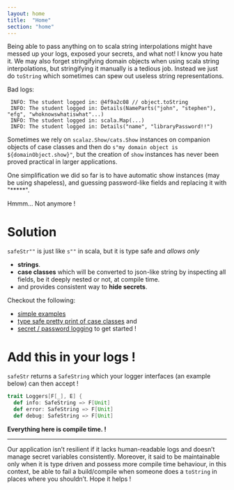 ```yaml
---
layout: home
title:  "Home"
section: "home"
---
```


Being able to pass anything on to scala string interpolations might have messed up  your logs, exposed your secrets, and what not! I know you hate it.
We may also forget stringifying domain objects when using scala string interpolations, but stringifying it manually is a tedious job. Instead we just do `toString` which sometimes can spew out useless string representations. 

Bad logs:

  ``` 
   INFO: The student logged in: @4f9a2c08 // object.toString
   INFO: The student logged in: Details(NameParts("john", "stephen"), "efg", "whoknowswhatiswhat"...) 
   INFO: The student logged in: scala.Map(...)
   INFO: The student logged in: Details("name", "libraryPassword!!")
  ```

Sometimes we rely on `scalaz.Show/cats.Show` instances on companion objects of case classes and then do `s"my domain object is ${domainObject.show}"`, but the creation of `show` instances has never been proved practical in larger applications. 

One simplification we did so far is to have automatic show instances (may be using shapeless), and guessing password-like fields and replacing it with "*****". 

Hmmm... Not anymore !

# Solution

`safeStr""` is just like `s""` in scala, but it is type safe and _allows only_ 

* **strings**.
* **case classes** which will be converted to json-like string by inspecting all fields, be it deeply nested or not, at compile time.
* and provides consistent way to **hide secrets**.
 
Checkout the following:

* [simple examples](https://afsalthaj.github.io/safe-string-interpolation/examples.html)
* [type safe pretty print of case classes](https://afsalthaj.github.io/safe-string-interpolation/pretty_print.html) and 
* [secret / password logging](https://afsalthaj.github.io/safe-string-interpolation/secrets.html) to get started !

# Add this in your logs !

`safeStr` returns a `SafeString` which your logger interfaces (an example below) can then accept !


```scala
trait Loggers[F[_], E] {
  def info: SafeString => F[Unit]
  def error: SafeString => F[Unit]
  def debug: SafeString => F[Unit]

```

**Everything here is compile time. !** 


----------------------------------------

Our application isn’t resilient if it lacks human-readable logs and doesn’t manage secret variables consistently. Moreover, it said to be maintainable only when it is type driven and possess more compile time behaviour, in this context, be able to fail a build/compile when someone does a `toString` in places where you shouldn’t. Hope it helps !
